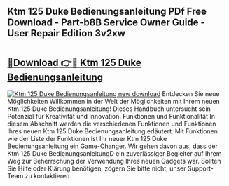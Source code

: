 ## Ktm 125 Duke Bedienungsanleitung PDf Free Download - Part-b8B Service Owner Guide - User Repair Edition 3v2xw

# <h2><a href="http://df5u1g.blite.top/?on=Ktm+125+Duke+Bedienungsanleitung">🔗Download 👉🔴 Ktm 125 Duke Bedienungsanleitung</a></h2>

[![Ktm 125 Duke Bedienungsanleitung new download](https://i.imgur.com/lujVjoI.png)](http://df5u1g.blite.top/?on=Ktm+125+Duke+Bedienungsanleitung)
Entdecken Sie neue Möglichkeiten Willkommen in der Welt der Möglichkeiten mit Ihrem neuen Ktm 125 Duke Bedienungsanleitung! Dieses Handbuch untersucht sein Potenzial für Kreativität und Innovation. Funktionen und Funktionalität In diesem Abschnitt werden die verschiedenen Funktionen und Funktionen Ihres neuen Ktm 125 Duke Bedienungsanleitung erläutert. Mit Funktionen wie der Liste der Funktionen ist Ihr neuer Ktm 125 Duke Bedienungsanleitung ein Game-Changer. Wir gehen davon aus, dass der Ktm 125 Duke BedienungsanleitungD ein zuverlässiger Begleiter auf Ihrem Weg zur Beherrschung der Verwendung Ihres neuen Gadgets war. Sollten Sie Hilfe oder Klärung benötigen, zögern Sie bitte nicht, unser Support-Team zu kontaktieren.
